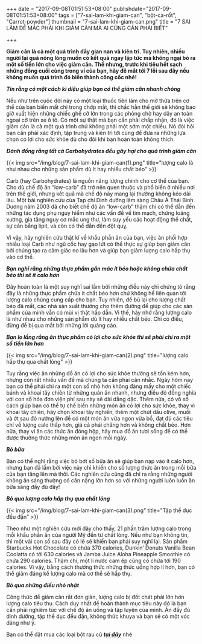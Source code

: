+++
date = "2017-09-08T01:51:53+08:00"
publishdate="2017-09-08T01:51:53+08:00"
tags = ["7-sai-lam-khi-giam-can", "bột-cà-rốt", "Carrot-powder"]
thumbnail = "7-sai-lam-khi-giam-can.png"
title = "7 SAI LẦM DỄ MẮC PHẢI KHI GIẢM CÂN MÀ AI CŨNG CẦN PHẢI BIẾT"

+++
 
**Giảm cân là cả một quá trình đầy gian nan và kiên trì. Tuy nhiên, nhiều người lại quá nóng lòng muốn có kết quả ngay lập tức mà không ngại bỏ ra một số tiền lớn cho việc giảm cân. Thế nhưng, trước khi tiêu hết sạch những đồng cuối cùng trong ví của bạn, hãy để mắt tới 7 lỗi sau đây nếu không muốn quá trình đó biến thành công cốc nhé!**

_**Tin rằng có một cách kì diệu giúp bạn có thể giảm cân nhanh chóng**_

Nếu như trên cuộc đời này có một loại thuốc tiên làm cho mỡ thừa trên cơ thể của bạn biến mất chỉ trong chớp mắt, thì chắc hẳn thế giới sẽ không bao giờ xuất hiện những chiếc ghế cỡ lớn trong các phòng chờ hay dây an toàn ngoại cỡ trên xe ô tô. Có một sự thật mà bạn cần phải chấp nhận, đó là việc giảm cân là cả một quá trình chứ không phải một sớm một chiều. Nó đòi hỏi bạn cần phải xác định, tập trung và kiên trì tới cùng để đưa ra những lựa chọn có lợi cho sức khỏe dù cho đôi khi bạn hoàn toàn không thích.

_**Đánh đồng rằng tất cả Carbohydrates đều gây hại cho quá trình giảm cân**_

{{< img src="/img/blog/7-sai-lam-khi-giam-can(1).png" title="lượng calo là như nhau cho những sản phẩm dù ít hay nhiều chất béo" >}}

Carb (hay Carbohydrates) là nguồn năng lượng chính cho cơ thể của bạn. Cho dù chế độ ăn “low-carb” đã trở nên quen thuộc và phổ biến ở nhiều nơi trên thế giới, nhưng kết quả mà chế độ này mang lại thường không kéo dài lâu. Một bài nghiên cứu của Tạp chí Dinh dưỡng lâm sàng Châu Á Thái Bình Dương năm 2003 đã cho biết chế độ ăn “low-carb” thậm chí có thể dẫn đến những tác dụng phụ nguy hiểm như các vấn đề về tim mạch, chứng loãng xương, gia tăng nguy cơ mắc ung thư, làm suy yếu các hoạt động thể chất, sự cân bằng lipit, và còn có thể dẫn đến đột quỵ.

Vì vậy, hãy nghiên cứu thật kĩ về khẩu phần ăn của bạn, việc ăn phối hợp nhiều loại Carb như ngũ cốc hay gạo lứt có thể thực sự giúp bạn giảm cân bởi chúng tạo ra cảm giác no lâu hơn và giúp bạn giảm lượng calo hấp thụ vào cơ thể.

_**Bạn nghĩ rằng những thực phẩm gắn mác ít béo hoặc không chứa chất béo thì sẽ ít calo hơn**_

Đây hoàn toàn là một suy nghĩ sai lầm bởi những điều này chỉ chứng tỏ rằng đây là những thực phẩm chứa ít chất béo hơn chứ không hề liên quan tới lượng calo chúng cung cấp cho bạn. Tuy nhiên, để bù lại cho lượng chất béo đã mất, các nhà sản xuất thường cho thêm đường để giúp cho các sản phẩm của mình vẫn có mùi vị thật hấp dẫn.
Vì thế, hãy nhớ rằng lượng calo là như nhau cho những sản phẩm dù ít hay nhiều chất béo. Chỉ có điều, đừng để bị qua mắt bởi những lời quảng cáo.

_**Bạn lo lắng rằng ăn thực phẩm có lợi cho sức khỏe thì sẽ phải chi ra một số tiền lớn hơn**_

{{< img src="/img/blog/7-sai-lam-khi-giam-can(2).png" title="lượng calo hấp thụ qua chất lỏng" >}}

Tuy rằng việc ăn những đồ ăn có lợi cho sức khỏe thường sẽ tốn kém hơn, nhưng còn rất nhiều vấn đề mà chúng ta cần phải cân nhắc. Ngày hôm nay bạn có thể phải chi ra một con số nhỏ hơn không đáng mấy cho một chiếc bánh và khoai tây chiên từ những quán ăn nhanh, nhưng điều đó đồng nghĩa với con số hóa đơn viện phí sau này sẽ dài dằng dặc.
Thêm nữa, có vô số cách giúp bạn có thể tự chế biến những món ăn có lợi cho sức khỏe, thay vì khoai tây chiên, hãy chọn khoai tây nghiền, thêm một chút dầu olive, muối và ớt sau đó nướng lên để có một món ăn vừa ngon vừa bổ, đạt đủ các tiêu chí về lượng calo thấp hơn, giá cả phải chăng hơn và không chất béo. Hơn nữa, thay vì ăn các thức ăn đóng hộp, hãy mua đồ ăn tươi sống để có thể được thưởng thức những món ăn ngon mỗi ngày.

_**Bỏ bữa**_

Bạn có thể nghĩ rằng việc bỏ bớt số bữa ăn sẽ giúp bạn nạp vào ít calo hơn, nhưng bạn đã lầm bởi việc này chỉ khiến cho số lượng thức ăn trong mỗi bữa của bạn tăng lên mà thôi. Các nghiên cứu cũng đã chỉ ra rằng những người không ăn sáng thường có cân nặng lớn hơn so với những người luôn luôn ăn bữa sáng đầy đủ đấy!

_**Bỏ qua lượng calo hấp thụ qua chất lỏng**_

{{< img src="/img/blog/7-sai-lam-khi-giam-can(3).png" title="Tập thể dục đều đặn" >}}

Theo như một nghiên cứu mới đây cho thấy, 21 phần trăm lượng calo trong mỗi khẩu phần ăn của người Mỹ đến từ chất lỏng. Nếu như bạn không tin, thì một vài con số sau đây có lẽ sẽ khiến bạn phải suy nghĩ lại. Sản phẩm Starbucks Hot Chocolate có chứa 370 calories, Dunkin’ Donuts Vanilla Bean Coolatta có tới 630 calories và Jamba Juice Aloha Pineapple Smoothie có chứa 290 calories. Thậm chí, một li nước cam ép cũng có chứa tới 190 calories. Vì vậy, bằng cách thưởng thức những thức uống hợp lí hơn, bạn có thể giảm đáng kể lượng calo mà cơ thể sẽ hấp thụ.

_**Bỏ qua những điều nhỏ nhặt**_

Công thức để giảm cân rất đơn giản, lượng calo bị đốt chát phải lớn hơn lượng calo tiêu thụ. Cách duy nhất để hoàn thành mục tiêu này đó là bạn cần phải nghiêm túc với chế độ ăn uống và tập luyện của mình. Ăn đầy đủ dinh dưỡng, tập thể dục đều đặn, không thức khuya và bạn sẽ có một vóc dáng như ý.

 
Bạn có thể đặt mua các loại bột rau củ _**[tại đây](/san-pham)**_ nhé

